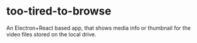 # too-tired-to-browse
An Electron+React based app, that shows media info or thumbnail for the video files stored on the local drive.
